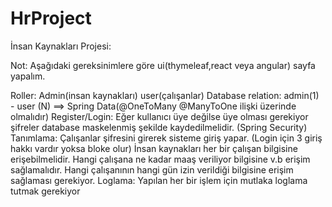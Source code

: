 # HrProject

İnsan Kaynakları Projesi:

Not: Aşağıdaki gereksinimlere göre ui(thymeleaf,react veya angular) sayfa yapalım.

Roller: Admin(insan kaynakları) user(çalışanlar)
Database relation: admin(1) - user (N) ==> Spring Data(@OneToMany @ManyToOne ilişki üzerinde olmalıdır)
Register/Login: Eğer kullanıcı üye değilse üye olması gerekiyor şifreler database maskelenmiş şekilde kaydedilmelidir. (Spring Security)
Tanımlama: Çalışanlar şifresini girerek sisteme giriş yapar. (Login için 3 giriş hakkı vardır yoksa bloke olur)
İnsan kaynakları her bir çalışan bilgisine erişebilmelidir.
Hangi çalışana ne kadar maaş veriliyor bilgisine v.b erişim sağlamalıdır.
Hangi çalışanının hangi gün izin verildiği bilgisine erişim sağlaması gerekiyor.
Loglama: Yapılan her bir işlem için mutlaka loglama tutmak gerekiyor
